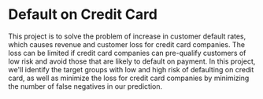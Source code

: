# Default on Credit Card

This project is to solve the problem of increase in customer default rates, which causes revenue and customer loss for credit card companies. The loss can be limited if credit card companies can pre-qualify customers of low risk and avoid those that are likely to default on payment. In this project, we'll identify the target groups with low and high risk of defaulting on credit card, as well as minimize the loss for credit card companies by minimizing the number of false negatives in our prediction.     


